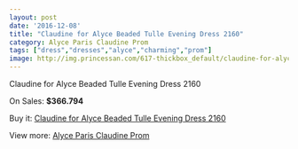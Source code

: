```yaml
---
layout: post
date: '2016-12-08'
title: "Claudine for Alyce Beaded Tulle Evening Dress 2160"
category: Alyce Paris Claudine Prom
tags: ["dress","dresses","alyce","charming","prom"]
image: http://img.princessan.com/617-thickbox_default/claudine-for-alyce-beaded-tulle-evening-dress-2160.jpg
---
```

Claudine for Alyce Beaded Tulle Evening Dress 2160

On Sales: **$366.794**
<a href="https://www.princessan.com/en/alyce-paris-claudine-prom/298-claudine-for-alyce-beaded-tulle-evening-dress-2160.html"><amp-img layout="responsive" width="600" height="600" src="//img.princessan.com/617-thickbox_default/claudine-for-alyce-beaded-tulle-evening-dress-2160.jpg" alt="Claudine for Alyce Beaded Tulle Evening Dress 2160 0" /></a>
<a href="https://www.princessan.com/en/alyce-paris-claudine-prom/298-claudine-for-alyce-beaded-tulle-evening-dress-2160.html"><amp-img layout="responsive" width="600" height="600" src="//img.princessan.com/618-thickbox_default/claudine-for-alyce-beaded-tulle-evening-dress-2160.jpg" alt="Claudine for Alyce Beaded Tulle Evening Dress 2160 1" /></a>
<a href="https://www.princessan.com/en/alyce-paris-claudine-prom/298-claudine-for-alyce-beaded-tulle-evening-dress-2160.html"><amp-img layout="responsive" width="600" height="600" src="//img.princessan.com/619-thickbox_default/claudine-for-alyce-beaded-tulle-evening-dress-2160.jpg" alt="Claudine for Alyce Beaded Tulle Evening Dress 2160 2" /></a>

Buy it: [Claudine for Alyce Beaded Tulle Evening Dress 2160](https://www.princessan.com/en/alyce-paris-claudine-prom/298-claudine-for-alyce-beaded-tulle-evening-dress-2160.html "Claudine for Alyce Beaded Tulle Evening Dress 2160")

View more: [Alyce Paris Claudine Prom](https://www.princessan.com/en/6-alyce-paris-claudine-prom "Alyce Paris Claudine Prom")